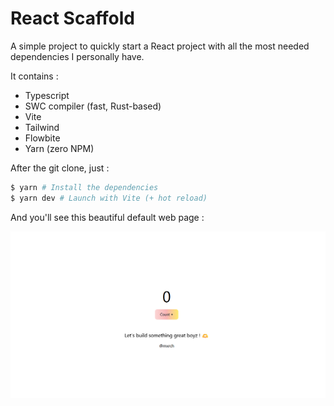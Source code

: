 # React Scaffold

A simple project to quickly start a React project with all the most needed dependencies I personally have.

It contains :
- Typescript
- SWC compiler (fast, Rust-based)
- Vite
- Tailwind
- Flowbite
- Yarn (zero NPM)

After the git clone, just :
```bash
$ yarn # Install the dependencies
$ yarn dev # Launch with Vite (+ hot reload)
```

And you'll see this beautiful default web page :

![Default web page screenshot](github/screenshot.png)